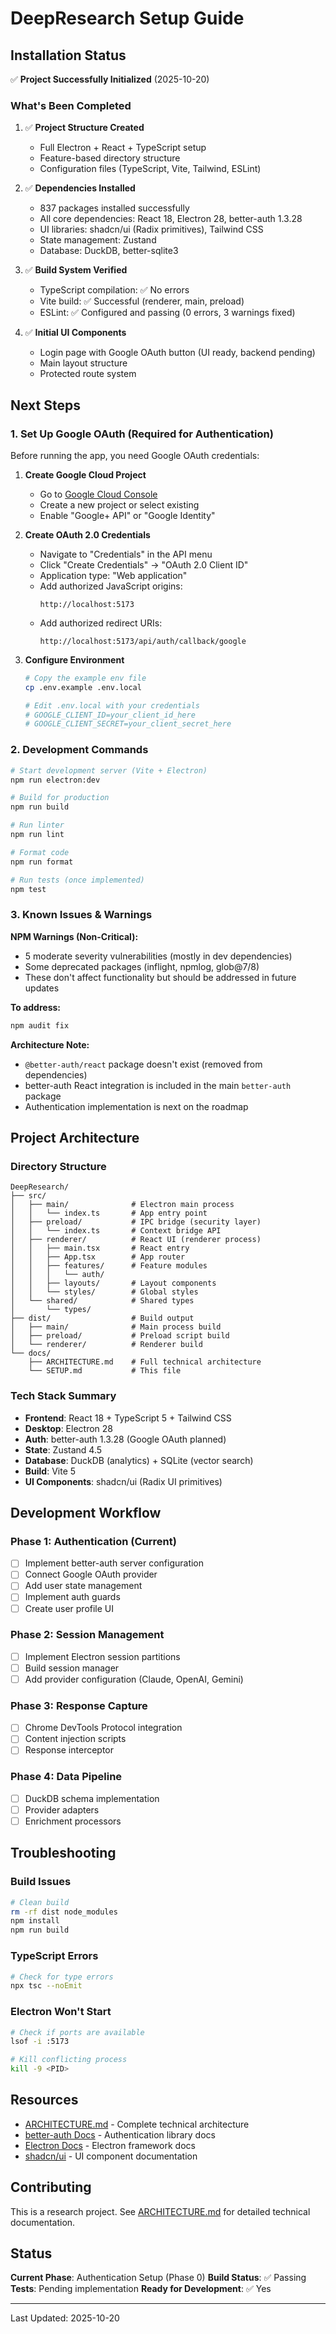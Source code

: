 # DeepResearch Setup Guide

## Installation Status

✅ **Project Successfully Initialized** (2025-10-20)

### What's Been Completed

1. ✅ **Project Structure Created**
   - Full Electron + React + TypeScript setup
   - Feature-based directory structure
   - Configuration files (TypeScript, Vite, Tailwind, ESLint)

2. ✅ **Dependencies Installed**
   - 837 packages installed successfully
   - All core dependencies: React 18, Electron 28, better-auth 1.3.28
   - UI libraries: shadcn/ui (Radix primitives), Tailwind CSS
   - State management: Zustand
   - Database: DuckDB, better-sqlite3

3. ✅ **Build System Verified**
   - TypeScript compilation: ✅ No errors
   - Vite build: ✅ Successful (renderer, main, preload)
   - ESLint: ✅ Configured and passing (0 errors, 3 warnings fixed)

4. ✅ **Initial UI Components**
   - Login page with Google OAuth button (UI ready, backend pending)
   - Main layout structure
   - Protected route system

## Next Steps

### 1. Set Up Google OAuth (Required for Authentication)

Before running the app, you need Google OAuth credentials:

1. **Create Google Cloud Project**
   - Go to [Google Cloud Console](https://console.cloud.google.com)
   - Create a new project or select existing
   - Enable "Google+ API" or "Google Identity"

2. **Create OAuth 2.0 Credentials**
   - Navigate to "Credentials" in the API menu
   - Click "Create Credentials" → "OAuth 2.0 Client ID"
   - Application type: "Web application"
   - Add authorized JavaScript origins:
     ```
     http://localhost:5173
     ```
   - Add authorized redirect URIs:
     ```
     http://localhost:5173/api/auth/callback/google
     ```

3. **Configure Environment**
   ```bash
   # Copy the example env file
   cp .env.example .env.local

   # Edit .env.local with your credentials
   # GOOGLE_CLIENT_ID=your_client_id_here
   # GOOGLE_CLIENT_SECRET=your_client_secret_here
   ```

### 2. Development Commands

```bash
# Start development server (Vite + Electron)
npm run electron:dev

# Build for production
npm run build

# Run linter
npm run lint

# Format code
npm run format

# Run tests (once implemented)
npm test
```

### 3. Known Issues & Warnings

**NPM Warnings (Non-Critical):**
- 5 moderate severity vulnerabilities (mostly in dev dependencies)
- Some deprecated packages (inflight, npmlog, glob@7/8)
- These don't affect functionality but should be addressed in future updates

**To address:**
```bash
npm audit fix
```

**Architecture Note:**
- `@better-auth/react` package doesn't exist (removed from dependencies)
- better-auth React integration is included in the main `better-auth` package
- Authentication implementation is next on the roadmap

## Project Architecture

### Directory Structure
```
DeepResearch/
├── src/
│   ├── main/              # Electron main process
│   │   └── index.ts       # App entry point
│   ├── preload/           # IPC bridge (security layer)
│   │   └── index.ts       # Context bridge API
│   ├── renderer/          # React UI (renderer process)
│   │   ├── main.tsx       # React entry
│   │   ├── App.tsx        # App router
│   │   ├── features/      # Feature modules
│   │   │   └── auth/
│   │   ├── layouts/       # Layout components
│   │   └── styles/        # Global styles
│   └── shared/            # Shared types
│       └── types/
├── dist/                  # Build output
│   ├── main/              # Main process build
│   ├── preload/           # Preload script build
│   └── renderer/          # Renderer build
└── docs/
    ├── ARCHITECTURE.md    # Full technical architecture
    └── SETUP.md           # This file
```

### Tech Stack Summary
- **Frontend**: React 18 + TypeScript 5 + Tailwind CSS
- **Desktop**: Electron 28
- **Auth**: better-auth 1.3.28 (Google OAuth planned)
- **State**: Zustand 4.5
- **Database**: DuckDB (analytics) + SQLite (vector search)
- **Build**: Vite 5
- **UI Components**: shadcn/ui (Radix UI primitives)

## Development Workflow

### Phase 1: Authentication (Current)
- [ ] Implement better-auth server configuration
- [ ] Connect Google OAuth provider
- [ ] Add user state management
- [ ] Implement auth guards
- [ ] Create user profile UI

### Phase 2: Session Management
- [ ] Implement Electron session partitions
- [ ] Build session manager
- [ ] Add provider configuration (Claude, OpenAI, Gemini)

### Phase 3: Response Capture
- [ ] Chrome DevTools Protocol integration
- [ ] Content injection scripts
- [ ] Response interceptor

### Phase 4: Data Pipeline
- [ ] DuckDB schema implementation
- [ ] Provider adapters
- [ ] Enrichment processors

## Troubleshooting

### Build Issues
```bash
# Clean build
rm -rf dist node_modules
npm install
npm run build
```

### TypeScript Errors
```bash
# Check for type errors
npx tsc --noEmit
```

### Electron Won't Start
```bash
# Check if ports are available
lsof -i :5173

# Kill conflicting process
kill -9 <PID>
```

## Resources

- [ARCHITECTURE.md](./ARCHITECTURE.md) - Complete technical architecture
- [better-auth Docs](https://www.better-auth.com/docs) - Authentication library docs
- [Electron Docs](https://www.electronjs.org/docs) - Electron framework docs
- [shadcn/ui](https://ui.shadcn.com) - UI component documentation

## Contributing

This is a research project. See [ARCHITECTURE.md](./ARCHITECTURE.md) for detailed technical documentation.

## Status

**Current Phase**: Authentication Setup (Phase 0)
**Build Status**: ✅ Passing
**Tests**: Pending implementation
**Ready for Development**: ✅ Yes

---

Last Updated: 2025-10-20
